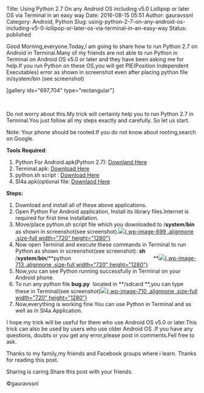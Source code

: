 Title: Using Python 2.7 On any Android OS including v5.0 Lollipop or later OS via Terminal in an easy way
Date: 2016-08-15 05:51
Author: gauravssnl
Category: Android, Python
Slug: using-python-2-7-on-any-android-os-including-v5-0-lollipop-or-later-os-via-terminal-in-an-easy-way
Status: published

Good Morning,everyone.Today,I am going to share how to run Python 2.7 on Android in Terminal.Many of my friends are not able to run Python in Terminal on Android OS v5.0 or later and they have been asking me for help.If you run Python on these OS,you will get PIE(Position Independent Executables) error as shown in screenshot even after placing python file in/system/bin (see screenshot)

\[gallery ids="697,704" type="rectangular"\]

 

Do not worry about this.My trick will certainly help you to run Python 2.7 in Terminal.You just follow all my steps exactly and carefully. So let us start.

Note: Your phone should be rooted.If you do not know about rooting,search on Google.

**Tools** **Required**:

1.  Python For Android.apk(Python 2.7): [Downland Here](http://upfile.mobi/bMOYKSKTeaq)
2.  Terminal.apk: [Download Here](http://upfile.mobi/aDy0JAy4SOc)
3.  python.sh script : [Download Here](http://upfile.mobi/JViKQsoVoo7)
4.  Sl4a.apk(optional file: [Downlaod Here](http://upfile.mobi/1OyKFOLxHe3)

**Steps:**

1.  Download and install all of these above applications.
2.  Open Python For Android application, Install its library files.Internet is required for first time installation.
3.  Move/place python.sh script file which you downloaded to /**system**/**bin** as shown in screenshot(see screenshot).[![](http://gauravssnl.files.wordpress.com/2016/08/screenshot_2016-08-15-10-42-38.png){.wp-image-699 .alignnone .size-full width="720" height="1280"}](http://gauravssnl.files.wordpress.com/2016/08/screenshot_2016-08-15-10-42-38.png)
4.  Now open Terminal and execute these commands in Terminal to run Python as shown in screenshot(see screenshot): **sh** /**system**/**bin**/**python                                                       **[![](http://gauravssnl.files.wordpress.com/2016/08/screenshot_2016-08-15-10-35-178.png){.wp-image-713 .alignnone .size-full width="720" height="1280"}](http://gauravssnl.files.wordpress.com/2016/08/screenshot_2016-08-15-10-35-178.png)
5.  Now,you can see Python running successfully in Terminal on your Android phone.
6.  To run any python file **bug.py**  located in **/sdcard **,you can type these in Terminal(see screenshot)[![](http://gauravssnl.files.wordpress.com/2016/08/screenshot_2016-08-15-11-07-073.png){.wp-image-710 .alignnone .size-full width="720" height="1280"}](http://gauravssnl.files.wordpress.com/2016/08/screenshot_2016-08-15-11-07-073.png)
7.  Now,everything is working fine.You can use Python in Terminal and as well as in Sl4a Application.

I hope my trick will be useful for them who use Android OS v5.0 or later.This trick can also be used by users who use older Android OS .If you have any questions, doubts or you get any error,please post in comments.Fell free to ask.

Thanks to my family,my friends and Facebook groups where i learn. Thanks for reading this post.

Sharing is caring.Share this post with your friends.

©gauravssnl
